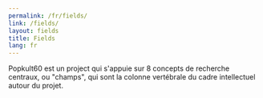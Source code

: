 ```yaml
---
permalink: /fr/fields/
link: /fields/
layout: fields
title: Fields
lang: fr
---
```


Popkult60 est un project qui s'appuie sur 8 concepts de recherche centraux, ou "champs", qui sont la colonne vertébrale du cadre intellectuel autour du projet.
<!-- more -->
